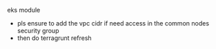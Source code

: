 eks module 


* pls ensure to add the vpc cidr if need access in the common nodes security group
* then do terragrunt refresh
